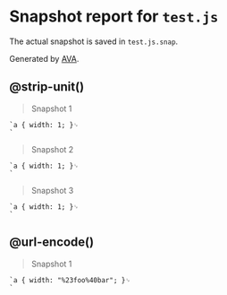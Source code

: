 # Snapshot report for `test.js`

The actual snapshot is saved in `test.js.snap`.

Generated by [AVA](https://ava.li).

## @strip-unit()

> Snapshot 1

    `a { width: 1; }␊
    `

> Snapshot 2

    `a { width: 1; }␊
    `

> Snapshot 3

    `a { width: 1; }␊
    `

## @url-encode()

> Snapshot 1

    `a { width: "%23foo%40bar"; }␊
    `
